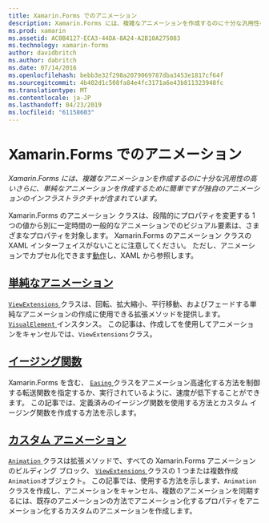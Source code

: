 ```yaml
---
title: Xamarin.Forms でのアニメーション
description: Xamarin.Forms には、複雑なアニメーションを作成するのに十分な汎用性の高いさらに、単純なアニメーションを作成するために簡単ですが独自のアニメーションのインフラストラクチャが含まれています。
ms.prod: xamarin
ms.assetid: AC0B4127-ECA3-44DA-8A24-A2B10A275083
ms.technology: xamarin-forms
author: davidbritch
ms.author: dabritch
ms.date: 07/14/2016
ms.openlocfilehash: bebb3e32f298a2079069787dba3453e1817cf64f
ms.sourcegitcommit: 4b402d1c508fa84e4fc3171a6e43b811323948fc
ms.translationtype: MT
ms.contentlocale: ja-JP
ms.lasthandoff: 04/23/2019
ms.locfileid: "61158603"
---
```

# <a name="animation-in-xamarinforms"></a>Xamarin.Forms でのアニメーション

_Xamarin.Forms には、複雑なアニメーションを作成するのに十分な汎用性の高いさらに、単純なアニメーションを作成するために簡単ですが独自のアニメーションのインフラストラクチャが含まれています。_

Xamarin.Forms のアニメーション クラスは、段階的にプロパティを変更する 1 つの値から別に一定時間の一般的なアニメーションでのビジュアル要素は、さまざまなプロパティを対象します。 Xamarin.Forms のアニメーション クラスの XAML インターフェイスがないことに注意してください。 ただし、アニメーションでカプセル化できます[動作](~/xamarin-forms/app-fundamentals/behaviors/index.md)し、XAML から参照します。

## <a name="simple-animationssimplemd"></a>[単純なアニメーション](simple.md)

[ `ViewExtensions` ](xref:Xamarin.Forms.ViewExtensions)クラスは、回転、拡大縮小、平行移動、およびフェードする単純なアニメーションの作成に使用できる拡張メソッドを提供します。 [ `VisualElement` ](xref:Xamarin.Forms.VisualElement)インスタンス。 この記事は、作成してを使用してアニメーションをキャンセルでは、`ViewExtensions`クラス。

## <a name="easing-functionseasingmd"></a>[イージング関数](easing.md)

Xamarin.Forms を含む、 [ `Easing` ](xref:Xamarin.Forms.Easing)クラスをアニメーション高速化する方法を制御する転送関数を指定するか、実行されているように、速度が低下することができます。 この記事では、定義済みのイージング関数を使用する方法とカスタム イージング関数を作成する方法を示します。

## <a name="custom-animationscustommd"></a>[カスタム アニメーション](custom.md)

[ `Animation` ](xref:Xamarin.Forms.Animation)クラスは拡張メソッドで、すべての Xamarin.Forms アニメーションのビルディング ブロック、 [ `ViewExtensions` ](xref:Xamarin.Forms.ViewExtensions)クラスの 1 つまたは複数作成`Animation`オブジェクト。 この記事では、使用する方法を示します、`Animation`クラスを作成し、アニメーションをキャンセル、複数のアニメーションを同期するには、既存のアニメーションの方法でアニメーション化するプロパティをアニメーション化するカスタムのアニメーションを作成します。
